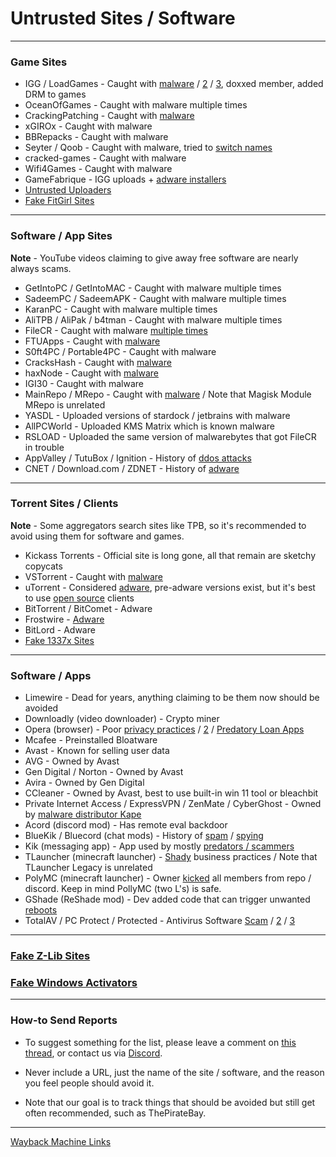 # Untrusted Sites / Software

***

### Game Sites

* IGG / LoadGames  - Caught with [malware](https://redd.it/bzczk6) / [2](https://i.imgur.com/jyFj8Kh.png) / [3](https://i.imgur.com/9w5dyTU.png), doxxed member, added DRM to games
* OceanOfGames - Caught with malware multiple times
* CrackingPatching - Caught with [malware](https://redd.it/qy6z3c)
* xGIROx - Caught with malware
* BBRepacks - Caught with malware
* Seyter / Qoob - Caught with malware, tried to [switch names](https://rentry.co/qoobrepacker)
* cracked-games - Caught with malware
* Wifi4Games - Caught with malware
* GameFabrique - IGG uploads + [adware installers](https://rentry.co/GameFabrique_Adware/)
* [Untrusted Uploaders](https://rentry.org/pgames#untrusted-uploaders)
* [Fake FitGirl Sites](https://rentry.co/FakeFitgirlwebsites)

***

### Software / App Sites

**Note** - YouTube videos claiming to give away free software are nearly always scams.

* GetIntoPC / GetIntoMAC - Caught with malware multiple times 
* SadeemPC / SadeemAPK - Caught with malware multiple times 
* KaranPC - Caught with malware multiple times
* AliTPB / AliPak / b4tman - Caught with malware multiple times
* FileCR - Caught with malware [multiple times](https://rentry.co/filecr_malware)
* FTUApps - Caught with [malware](https://redd.it/120xk62) 
* S0ft4PC / Portable4PC - Caught with malware
* CracksHash - Caught with [malware](https://redd.it/lklst7)
* haxNode - Caught with [malware](https://www.virustotal.com/gui/file/e6318aa4432c304b234df65f5d87bf2577b930ed68ac7e68efcb76b465dc0784)
* IGI30 - Caught with malware
* MainRepo / MRepo - Caught with [malware](https://rentry.co/zu3i6) / Note that Magisk Module MRepo is unrelated 
* YASDL - Uploaded versions of stardock / jetbrains with malware
* AllPCWorld - Uploaded KMS Matrix which is known malware
* RSLOAD - Uploaded the same version of malwarebytes that got FileCR in trouble
* AppValley / TutuBox / Ignition - History of [ddos attacks](https://github.com/nbats/FMHYedit/pull/307)
* CNET / Download.com / ZDNET - History of [adware](https://www.reddit.com/r/software/comments/9s7wyb/whats_the_deal_with_sites_like_cnet_softonic_and/e8mtye9/)

***

### Torrent Sites / Clients

**Note** - Some aggregators search sites like TPB, so it's recommended to avoid using them for software and games.

* Kickass Torrents - Official site is long gone, all that remain are sketchy copycats
* VSTorrent - Caught with [malware](https://redd.it/x66rz2)
* uTorrent - Considered [adware](https://www.theverge.com/2015/3/6/8161251/utorrents-secret-bitcoin-miner-adware-malware), pre-adware versions exist, but it's best to use [open source](https://www.reddit.com/r/FREEMEDIAHECKYEAH/wiki/torrent#wiki_.25BA_torrent_clients) clients
* BitTorrent / BitComet - Adware
* Frostwire - [Adware](https://www.virustotal.com/gui/file/6a501792717fd86635d80fb258979b823fd53000c6d683904e2fb2407f1706fd)
* BitLord - Adware
* [Fake 1337x Sites](https://redd.it/117fq8t)

***

### Software / Apps

* Limewire - Dead for years, anything claiming to be them now should be avoided
* Downloadly (video downloader) - Crypto miner
* Opera (browser) - Poor [privacy practices](https://www.kuketz-blog.de/opera-datensendeverhalten-desktop-version-browser-check-teil13/) / [2](https://rentry.co/operagx) / [Predatory Loan Apps](https://www.androidpolice.com/2020/01/21/opera-predatory-loans/)
* Mcafee - Preinstalled Bloatware
* Avast - Known for selling user data
* AVG - Owned by Avast
* Gen Digital / Norton - Owned by Avast
* Avira - Owned by Gen Digital
* CCleaner - Owned by Avast, best to use built-in win 11 tool or bleachbit
* Private Internet Access / ExpressVPN / ZenMate / CyberGhost - Owned by [malware distributor Kape](https://redd.it/q3lepv)
* Acord (discord mod) - Has remote eval backdoor
* BlueKik / Bluecord (chat mods) - History of [spam](https://redd.it/12h2v6n) / [spying](https://rentry.co/tvrnw)
* Kik (messaging app) - App used by mostly [predators / scammers](https://youtu.be/9sPaJxRmIPc)
* TLauncher (minecraft launcher) - [Shady](https://redd.it/zmzzrt) business practices / Note that TLauncher Legacy is unrelated
* PolyMC (minecraft launcher) - Owner [kicked](https://redd.it/y6lt6s) all members from repo / discord. Keep in mind PollyMC (two L's) is safe.
* GShade (ReShade mod) - Dev added code that can trigger unwanted [reboots](https://rentry.co/GShade_notice) 
* TotalAV / PC Protect / Protected - Antivirus Software [Scam](https://www.malwarebytes.com/blog/detections/pup-optional-totalav) / [2](https://www.malwarebytes.com/blog/detections/pup-optional-pcprotect) / [3](https://youtu.be/PcS3EozgyhI)

***

### [Fake Z-Lib Sites](https://i.imgur.com/z4Ku77B.png)

### [Fake Windows Activators](https://i.imgur.com/Lv2FYbw.png)

***

### How-to Send Reports

* To suggest something for the list, please leave a comment on [this thread](https://www.reddit.com/r/FREEMEDIAHECKYEAH/comments/10bh0h9/unsafe_sites_software_thread/), or contact us via [Discord](https://discord.gg/Stz6y6NgNg).

* Never include a URL, just the name of the site / software, and the reason you feel people should avoid it. 

* Note that our goal is to track things that should be avoided but still get often recommended, such as ThePirateBay.

*** 

[Wayback Machine Links](https://rentry.co/ue9qk)
